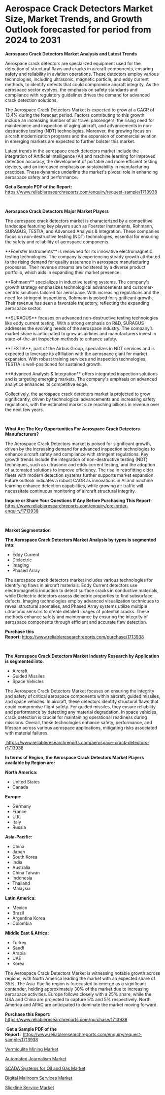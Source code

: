 <p><h1>Aerospace Crack Detectors Market Size, Market Trends, and Growth Outlook forecasted for period from 2024 to 2031</h1></p><p><strong>Aerospace Crack Detectors Market Analysis and Latest Trends</strong></p>
<p><p>Aerospace crack detectors are specialized equipment used for the detection of structural flaws and cracks in aircraft components, ensuring safety and reliability in aviation operations. These detectors employ various technologies, including ultrasonic, magnetic particle, and eddy current methods, to identify defects that could compromise aircraft integrity. As the aerospace sector evolves, the emphasis on safety standards and compliance with regulatory guidelines drives the demand for advanced crack detection solutions.</p><p>The Aerospace Crack Detectors Market is expected to grow at a CAGR of 13.4% during the forecast period. Factors contributing to this growth include an increasing number of air travel passengers, the rising need for maintenance and inspection of aging aircraft, and advancements in non-destructive testing (NDT) technologies. Moreover, the growing focus on aircraft modernization programs and the expansion of commercial aviation in emerging markets are expected to further bolster this market.</p><p>Latest trends in the aerospace crack detectors market include the integration of Artificial Intelligence (AI) and machine learning for improved detection accuracy, the development of portable and more efficient testing devices, and an increased emphasis on sustainability in manufacturing practices. These dynamics underline the market's pivotal role in enhancing aerospace safety and performance.</p></p>
<p><strong>Get a Sample PDF of the Report:&nbsp;</strong> <a href="https://www.reliableresearchreports.com/enquiry/request-sample/1713938?utm_campaign=1605&utm_medium=2&utm_source=Github&utm_content=ia&utm_term=22102024&utm_id=aerospace-crack-detectors">https://www.reliableresearchreports.com/enquiry/request-sample/1713938</a></p>
<p>&nbsp;</p>
<p><strong>Aerospace Crack Detectors Major Market Players</strong></p>
<p><p>The aerospace crack detectors market is characterized by a competitive landscape featuring key players such as Foerster Instruments, Rohmann, SURAGUS, TESTIA, and Advanced Analysis & Integration. These companies focus on non-destructive testing (NDT) technologies, essential for ensuring the safety and reliability of aerospace components.</p><p>**Foerster Instruments** is renowned for its innovative electromagnetic testing technologies. The company is experiencing steady growth attributed to the rising demand for quality assurance in aerospace manufacturing processes. Their revenue streams are bolstered by a diverse product portfolio, which aids in expanding their market presence.</p><p>**Rohmann** specializes in inductive testing systems. The company's growth strategy emphasizes technological advancements and customer-centric solutions tailored for aerospace. With increasing regulations and the need for stringent inspections, Rohmann is poised for significant growth. Their revenue has seen a favorable trajectory, reflecting the expanding aerospace sector.</p><p>**SURAGUS** focuses on advanced non-destructive testing technologies like eddy current testing. With a strong emphasis on R&D, SURAGUS addresses the evolving needs of the aerospace industry. The company’s market share is anticipated to grow as airlines and manufacturers invest in state-of-the-art inspection methods to enhance safety.</p><p>**TESTIA**, part of the Airbus Group, specializes in NDT services and is expected to leverage its affiliation with the aerospace giant for market expansion. With robust training services and inspection technologies, TESTIA is well-positioned for sustained growth.</p><p>**Advanced Analysis & Integration** offers integrated inspection solutions and is targeting emerging markets. The company's emphasis on advanced analytics enhances its competitive edge.</p><p>Collectively, the aerospace crack detectors market is projected to grow significantly, driven by technological advancements and increasing safety regulations, with the estimated market size reaching billions in revenue over the next few years.</p></p>
<p>&nbsp;</p>
<p><strong>What Are The Key Opportunities For Aerospace Crack Detectors Manufacturers?</strong></p>
<p><p>The Aerospace Crack Detectors market is poised for significant growth, driven by the increasing demand for advanced inspection technologies to enhance aircraft safety and compliance with stringent regulations. Key growth trends include the integration of non-destructive testing (NDT) techniques, such as ultrasonic and eddy current testing, and the adoption of automated solutions to improve efficiency. The rise in retrofitting older fleets with modern detection systems further supports market expansion. Future outlook indicates a robust CAGR as innovations in AI and machine learning enhance detection capabilities, while growing air traffic will necessitate continuous monitoring of aircraft structural integrity.</p></p>
<p><strong>Inquire or Share Your Questions If Any Before Purchasing This Report:</strong> <a href="https://www.reliableresearchreports.com/enquiry/pre-order-enquiry/1713938?utm_campaign=1605&utm_medium=2&utm_source=Github&utm_content=ia&utm_term=22102024&utm_id=aerospace-crack-detectors">https://www.reliableresearchreports.com/enquiry/pre-order-enquiry/1713938</a></p>
<p>&nbsp;</p>
<p><strong>Market Segmentation</strong></p>
<p><strong>The Aerospace Crack Detectors Market Analysis by types is segmented into:</strong></p>
<p><ul><li>Eddy Current</li><li>Dielectric</li><li>Imaging</li><li>Phased Array</li></ul></p>
<p><p>The aerospace crack detectors market includes various technologies for identifying flaws in aircraft materials. Eddy Current detectors use electromagnetic induction to detect surface cracks in conductive materials, while Dielectric detectors assess dielectric properties to find subsurface defects. Imaging technologies employ advanced visualization techniques to reveal structural anomalies, and Phased Array systems utilize multiple ultrasonic sensors to create detailed images of potential cracks. These methods enhance safety and maintenance by ensuring the integrity of aerospace components through efficient and accurate flaw detection.</p></p>
<p><strong>Purchase this Report:&nbsp;</strong><a href="https://www.reliableresearchreports.com/purchase/1713938?utm_campaign=1605&utm_medium=2&utm_source=Github&utm_content=ia&utm_term=22102024&utm_id=aerospace-crack-detectors">https://www.reliableresearchreports.com/purchase/1713938</a></p>
<p>&nbsp;</p>
<p><strong>The Aerospace Crack Detectors Market Industry Research by Application is segmented into:</strong></p>
<p><ul><li>Aircraft</li><li>Guided Missiles</li><li>Space Vehicles</li></ul></p>
<p><p>The Aerospace Crack Detectors Market focuses on ensuring the integrity and safety of critical aerospace components within aircraft, guided missiles, and space vehicles. In aircraft, these detectors identify structural flaws that could compromise flight safety. For guided missiles, they ensure reliability and performance by detecting any material degradation. In space vehicles, crack detection is crucial for maintaining operational readiness during missions. Overall, these technologies enhance safety, performance, and lifespan across various aerospace applications, mitigating risks associated with material failures.</p></p>
<p><a href="https://www.reliableresearchreports.com/aerospace-crack-detectors-r1713938?utm_campaign=1605&utm_medium=2&utm_source=Github&utm_content=ia&utm_term=22102024&utm_id=aerospace-crack-detectors">&nbsp;https://www.reliableresearchreports.com/aerospace-crack-detectors-r1713938</a></p>
<p><strong>In terms of Region, the Aerospace Crack Detectors Market Players available by Region are:</strong></p>
<p>
    <p> <strong> North America: </strong>
        <ul>
            <li>United States</li>
            <li>Canada</li>
        </ul>
        </p> 
    <p> <strong> Europe: </strong>
        <ul>
            <li>Germany</li>
            <li>France</li>
            <li>U.K.</li>
            <li>Italy</li>
            <li>Russia</li>
        </ul>
        </p> 
    <p> <strong> Asia-Pacific: </strong>
        <ul>
            <li>China</li>
            <li>Japan</li>
            <li>South Korea</li>
            <li>India</li>
            <li>Australia</li>
            <li>China Taiwan</li>
            <li>Indonesia</li>
            <li>Thailand</li>
            <li>Malaysia</li>
        </ul>
        </p> 
    <p> <strong> Latin America: </strong>
        <ul>
            <li>Mexico</li>
            <li>Brazil</li>
            <li>Argentina Korea</li>
            <li>Colombia</li>
        </ul>
        </p> 
    <p> <strong> Middle East & Africa: </strong>
        <ul>
            <li>Turkey</li>
            <li>Saudi</li>
            <li>Arabia</li>
            <li>UAE</li>
            <li>Korea</li>
        </ul>
    </p>
    </p>
<p><p>The Aerospace Crack Detectors Market is witnessing notable growth across regions, with North America leading the market with an expected share of 35%. The Asia-Pacific region is forecasted to emerge as a significant contender, holding approximately 30% of the market due to increasing aerospace activities. Europe follows closely with a 25% share, while the USA and China are projected to capture 5% and 5% respectively. North America and APAC are anticipated to dominate the market moving forward.</p></p>
<p><strong>Purchase this Report: </strong><a href="https://www.reliableresearchreports.com/purchase/1713938?utm_campaign=1605&utm_medium=2&utm_source=Github&utm_content=ia&utm_term=22102024&utm_id=aerospace-crack-detectors">https://www.reliableresearchreports.com/purchase/1713938</a></p>
<p>&nbsp;<strong>Get a Sample PDF of the Report:&nbsp;&nbsp;</strong><a href="https://www.reliableresearchreports.com/enquiry/request-sample/1713938?utm_campaign=1605&utm_medium=2&utm_source=Github&utm_content=ia&utm_term=22102024&utm_id=aerospace-crack-detectors">https://www.reliableresearchreports.com/enquiry/request-sample/1713938</a></p>
<p><strong></strong></p>
<p><p><a href="https://www.linkedin.com/pulse/vermiculite-mining-market-global-share-ranking-overall-td0oc?utm_campaign=1605&utm_medium=2&utm_source=Github&utm_content=ia&utm_term=22102024&utm_id=aerospace-crack-detectors">Vermiculite Mining Market</a></p><p><a href="https://www.linkedin.com/pulse/navigating-automated-journalism-market-expert-analysis-forecast-e5anc?utm_campaign=1605&utm_medium=2&utm_source=Github&utm_content=ia&utm_term=22102024&utm_id=aerospace-crack-detectors">Automated Journalism Market</a></p><p><a href="https://www.linkedin.com/pulse/key-drivers-scada-systems-oil-gas-market-trends-future-outlook-xvwqc?utm_campaign=1605&utm_medium=2&utm_source=Github&utm_content=ia&utm_term=22102024&utm_id=aerospace-crack-detectors">SCADA Systems for Oil and Gas Market</a></p><p><a href="https://www.linkedin.com/pulse/digital-mailroom-services-market-evolution-future-outlook-forecasting-v3k4c?utm_campaign=1605&utm_medium=2&utm_source=Github&utm_content=ia&utm_term=22102024&utm_id=aerospace-crack-detectors">Digital Mailroom Services Market</a></p><p><a href="https://www.linkedin.com/pulse/slickline-service-market-opportunities-emerging-global-trends-d79nc?utm_campaign=1605&utm_medium=2&utm_source=Github&utm_content=ia&utm_term=22102024&utm_id=aerospace-crack-detectors">Slickline Service Market</a></p></p>